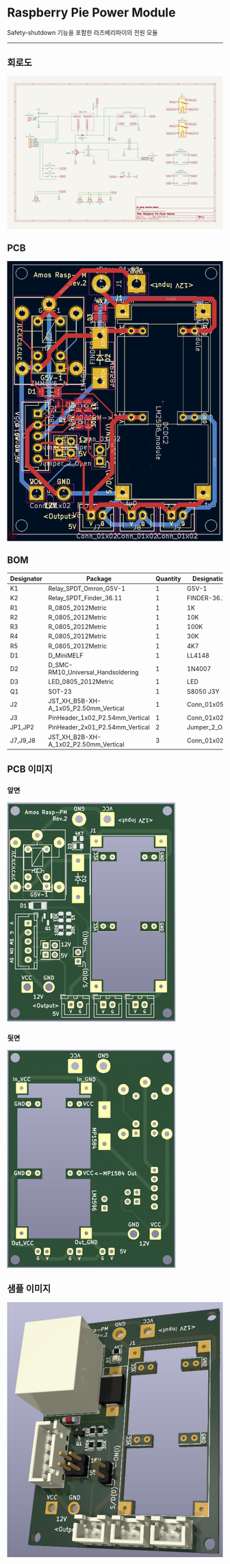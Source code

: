 # Raspberry Pie Power Module

Safety-shutdown 기능을 포함한 라즈베리파이의 전원 모듈

---

## 회로도

![회로도](images/rasp_power_module_sch.png)

## PCB

![PCB](images/rasp_power_module_pcb.png)

## BOM

| Designator | Package | Quantity | Designation |
|------------|---------|----------|-------------|
| K1 | Relay_SPDT_Omron_G5V-1 | 1 | G5V-1
| K2 | Relay_SPDT_Finder_36.11 | 1 | FINDER-36.11
| R1 | R_0805_2012Metric | 1 | 1K
| R2 | R_0805_2012Metric | 1 | 10K
| R3 | R_0805_2012Metric | 1 | 100K
| R4 | R_0805_2012Metric | 1 | 30K 
| R5 | R_0805_2012Metric | 1 | 4K7
| D1 | D_MiniMELF | 1 | LL4148
| D2 | D_SMC-RM10_Universal_Handsoldering | 1 | 1N4007
| D3 | LED_0805_2012Metric | 1 | LED
| Q1 | SOT-23 | 1 | S8050 J3Y
| J2 | JST_XH_B5B-XH-A_1x05_P2.50mm_Vertical | 1 | Conn_01x05
| J3 | PinHeader_1x02_P2.54mm_Vertical | 1 | Conn_01x02
| JP1,JP2 | PinHeader_2x01_P2.54mm_Vertical	| 2 | Jumper_2_Open
| J7,J9,J8 | JST_XH_B2B-XH-A_1x02_P2.50mm_Vertical | 3 | Conn_01x02


## PCB 이미지

### 앞면

![PCB](images/pcb_image_f.jpg)

### 뒷면

![PCB](images/pcb_image_b.jpg)


## 샘플 이미지

![샘플](images/rasp_power_module.jpg)
